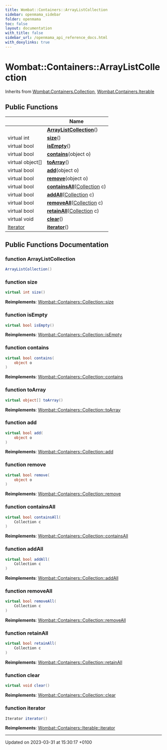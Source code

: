 ```yaml
---
title: Wombat::Containers::ArrayListCollection
sidebar: openmama_sidebar
folder: openmama
toc: false
layout: documentation
with_title: false
sidebar_url: /openmama_api_reference_docs.html
with_doxylinks: true
---
```


# Wombat::Containers::ArrayListCollection





Inherits from [Wombat.Containers.Collection](interfaceWombat_1_1Containers_1_1Collection.html), [Wombat.Containers.Iterable](interfaceWombat_1_1Containers_1_1Iterable.html)

## Public Functions

|                | Name           |
| -------------- | -------------- |
| | **[ArrayListCollection](classWombat_1_1Containers_1_1ArrayListCollection.html#function-arraylistcollection)**() |
| virtual int | **[size](classWombat_1_1Containers_1_1ArrayListCollection.html#function-size)**() |
| virtual bool | **[isEmpty](classWombat_1_1Containers_1_1ArrayListCollection.html#function-isempty)**() |
| virtual bool | **[contains](classWombat_1_1Containers_1_1ArrayListCollection.html#function-contains)**(object o) |
| virtual object[] | **[toArray](classWombat_1_1Containers_1_1ArrayListCollection.html#function-toarray)**() |
| virtual bool | **[add](classWombat_1_1Containers_1_1ArrayListCollection.html#function-add)**(object o) |
| virtual bool | **[remove](classWombat_1_1Containers_1_1ArrayListCollection.html#function-remove)**(object o) |
| virtual bool | **[containsAll](classWombat_1_1Containers_1_1ArrayListCollection.html#function-containsall)**([Collection](interfaceWombat_1_1Containers_1_1Collection.html) c) |
| virtual bool | **[addAll](classWombat_1_1Containers_1_1ArrayListCollection.html#function-addall)**([Collection](interfaceWombat_1_1Containers_1_1Collection.html) c) |
| virtual bool | **[removeAll](classWombat_1_1Containers_1_1ArrayListCollection.html#function-removeall)**([Collection](interfaceWombat_1_1Containers_1_1Collection.html) c) |
| virtual bool | **[retainAll](classWombat_1_1Containers_1_1ArrayListCollection.html#function-retainall)**([Collection](interfaceWombat_1_1Containers_1_1Collection.html) c) |
| virtual void | **[clear](classWombat_1_1Containers_1_1ArrayListCollection.html#function-clear)**() |
| [Iterator](interfaceWombat_1_1Containers_1_1Iterator.html) | **[iterator](classWombat_1_1Containers_1_1ArrayListCollection.html#function-iterator)**() |

## Public Functions Documentation

### function ArrayListCollection

```csharp
ArrayListCollection()
```


### function size

```csharp
virtual int size()
```


**Reimplements**: [Wombat::Containers::Collection::size](interfaceWombat_1_1Containers_1_1Collection.html#function-size)


### function isEmpty

```csharp
virtual bool isEmpty()
```


**Reimplements**: [Wombat::Containers::Collection::isEmpty](interfaceWombat_1_1Containers_1_1Collection.html#function-isempty)


### function contains

```csharp
virtual bool contains(
    object o
)
```


**Reimplements**: [Wombat::Containers::Collection::contains](interfaceWombat_1_1Containers_1_1Collection.html#function-contains)


### function toArray

```csharp
virtual object[] toArray()
```


**Reimplements**: [Wombat::Containers::Collection::toArray](interfaceWombat_1_1Containers_1_1Collection.html#function-toarray)


### function add

```csharp
virtual bool add(
    object o
)
```


**Reimplements**: [Wombat::Containers::Collection::add](interfaceWombat_1_1Containers_1_1Collection.html#function-add)


### function remove

```csharp
virtual bool remove(
    object o
)
```


**Reimplements**: [Wombat::Containers::Collection::remove](interfaceWombat_1_1Containers_1_1Collection.html#function-remove)


### function containsAll

```csharp
virtual bool containsAll(
    Collection c
)
```


**Reimplements**: [Wombat::Containers::Collection::containsAll](interfaceWombat_1_1Containers_1_1Collection.html#function-containsall)


### function addAll

```csharp
virtual bool addAll(
    Collection c
)
```


**Reimplements**: [Wombat::Containers::Collection::addAll](interfaceWombat_1_1Containers_1_1Collection.html#function-addall)


### function removeAll

```csharp
virtual bool removeAll(
    Collection c
)
```


**Reimplements**: [Wombat::Containers::Collection::removeAll](interfaceWombat_1_1Containers_1_1Collection.html#function-removeall)


### function retainAll

```csharp
virtual bool retainAll(
    Collection c
)
```


**Reimplements**: [Wombat::Containers::Collection::retainAll](interfaceWombat_1_1Containers_1_1Collection.html#function-retainall)


### function clear

```csharp
virtual void clear()
```


**Reimplements**: [Wombat::Containers::Collection::clear](interfaceWombat_1_1Containers_1_1Collection.html#function-clear)


### function iterator

```csharp
Iterator iterator()
```


**Reimplements**: [Wombat::Containers::Iterable::iterator](interfaceWombat_1_1Containers_1_1Iterable.html#function-iterator)


-------------------------------

Updated on 2023-03-31 at 15:30:17 +0100